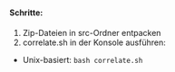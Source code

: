 #
#### Schritte:
1. Zip-Dateien in src-Ordner entpacken
2. correlate.sh in der Konsole ausführen:
  - Unix-basiert: ```bash correlate.sh ```
  

